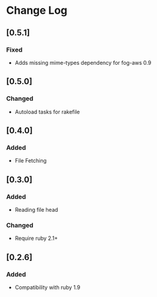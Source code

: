 # Change Log

## [0.5.1]
### Fixed
- Adds missing mime-types dependency for fog-aws 0.9

## [0.5.0]
### Changed
- Autoload tasks for rakefile

## [0.4.0]
### Added
- File Fetching

## [0.3.0]
### Added
- Reading file head

### Changed
- Require ruby 2.1+

## [0.2.6]
### Added
- Compatibility with ruby 1.9
